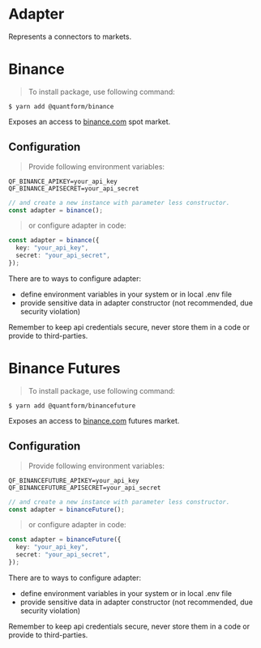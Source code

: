 # <strong class="section-header">Adapter</strong>

Represents a connectors to markets.

# Binance

> To install package, use following command:

```console
$ yarn add @quantform/binance
```

Exposes an access to [binance.com](https://binance.com) spot market.

## Configuration

> Provide following environment variables:

```env
QF_BINANCE_APIKEY=your_api_key
QF_BINANCE_APISECRET=your_api_secret
```

```typescript
// and create a new instance with parameter less constructor.
const adapter = binance();
```

> or configure adapter in code:

```typescript
const adapter = binance({
  key: "your_api_key",
  secret: "your_api_secret",
});
```

There are to ways to configure adapter:

- define environment variables in your system or in local .env file
- provide sensitive data in adapter constructor (not recommended, due security violation)

<aside class="warning">Remember to keep api credentials secure, never store them in a code or provide to third-parties.</aside>

# Binance Futures

> To install package, use following command:

```console
$ yarn add @quantform/binancefuture
```

Exposes an access to [binance.com](https://binance.com) futures market.

## Configuration

> Provide following environment variables:

```env
QF_BINANCEFUTURE_APIKEY=your_api_key
QF_BINANCEFUTURE_APISECRET=your_api_secret
```

```typescript
// and create a new instance with parameter less constructor.
const adapter = binanceFuture();
```

> or configure adapter in code:

```typescript
const adapter = binanceFuture({
  key: "your_api_key",
  secret: "your_api_secret",
});
```

There are to ways to configure adapter:

- define environment variables in your system or in local .env file
- provide sensitive data in adapter constructor (not recommended, due security violation)

<aside class="warning">Remember to keep api credentials secure, never store them in a code or provide to third-parties.</aside>
